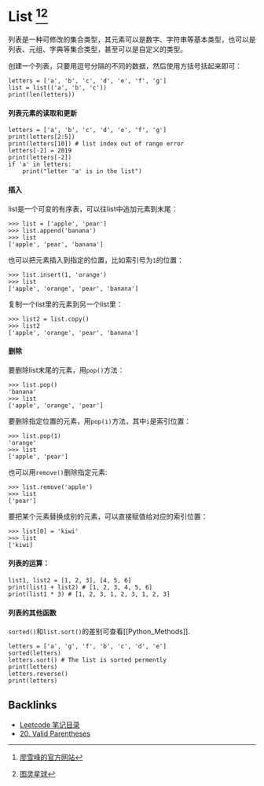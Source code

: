#  List [^1][^2]


列表是一种可修改的集合类型，其元素可以是数字、字符串等基本类型，也可以是列表、元组、字典等集合类型，甚至可以是自定义的类型。

创建一个列表，只要用逗号分隔的不同的数据，然后使用方括号括起来即可：

```
letters = ['a', 'b', 'c', 'd', 'e', 'f', 'g']
list = list(('a', 'b', 'c'))
print(len(letters))
```

#### 列表元素的读取和更新

```
letters = ['a', 'b', 'c', 'd', 'e', 'f', 'g']
print(letters[2:5])
print(letters[10]) # list index out of range error
letters[-2] = 2019
print(letters[-2])
if 'a' in letters:
    print("letter 'a' is in the list")
```

#### 插入
list是一个可变的有序表，可以往list中追加元素到末尾：
```
>>> list = ['apple', 'pear']
>>> list.append('banana')
>>> list
['apple', 'pear', 'banana']
```

也可以把元素插入到指定的位置，比如索引号为`1`的位置：
```
>>> list.insert(1, 'orange') 
>>> list
['apple', 'orange', 'pear', 'banana']
```

复制一个list里的元素到另一个list里：
```
>>> list2 = list.copy()
>>> list2
['apple', 'orange', 'pear', 'banana']
```

#### 删除
要删除list末尾的元素，用`pop()`方法：
```
>>> list.pop()
'banana'
>>> list
['apple', 'orange', 'pear']
```

要删除指定位置的元素，用`pop(i)`方法，其中`i`是索引位置：
```
>>> list.pop(1)
'orange'
>>> list
['apple', 'pear']
```

也可以用`remove()`删除指定元素:
```
>>> list.remove('apple')
>>> list
['pear']
```

要把某个元素替换成别的元素，可以直接赋值给对应的索引位置：
```
>>> list[0] = 'kiwi'
>>> list
['kiwi]
```

#### 列表的运算：

```
list1, list2 = [1, 2, 3], [4, 5, 6]
print(list1 + list2) # [1, 2, 3, 4, 5, 6]
print(list1 * 3) # [1, 2, 3, 1, 2, 3, 1, 2, 3]
```

#### 列表的其他函数
`sorted()`和`list.sort()`的差别可查看[[Python_Methods]]. 
```
letters = ['a', 'g', 'f', 'b', 'c', 'd', 'e']
sorted(letters) 
letters.sort() # The list is sorted permently
print(letters)
letters.reverse()
print(letters)
```

[^1]: [廖雪峰的官方网站](https://liaoxuefeng.com/books/python/basic/list-tuple/index.html)
[^2]: [图灵星球](https://turingplanet.org/2019/08/24/python%e6%95%b0%e6%8d%ae%e9%9b%86%e5%90%88%e7%b1%bb%e5%9e%8b-list-tuple-set-dictionary/)

## Backlinks
- [Leetcode 笔记目录](Leetcode笔记目录.md)
- [20. Valid Parentheses](20-Valid_Parentheses.md)